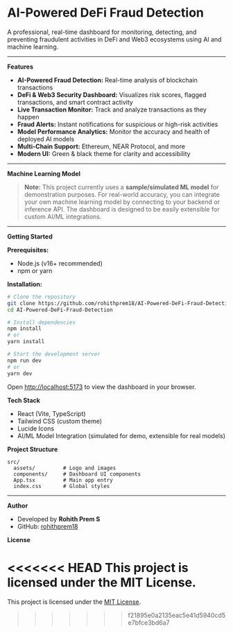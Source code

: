 # **AI-Powered DeFi Fraud Detection**

A professional, real-time dashboard for monitoring, detecting, and preventing fraudulent activities in DeFi and Web3 ecosystems using AI and machine learning.

---

**Features**
- **AI-Powered Fraud Detection:** Real-time analysis of blockchain transactions
- **DeFi & Web3 Security Dashboard:** Visualizes risk scores, flagged transactions, and smart contract activity
- **Live Transaction Monitor:** Track and analyze transactions as they happen
- **Fraud Alerts:** Instant notifications for suspicious or high-risk activities
- **Model Performance Analytics:** Monitor the accuracy and health of deployed AI models
- **Multi-Chain Support:** Ethereum, NEAR Protocol, and more
- **Modern UI:** Green & black theme for clarity and accessibility

---

**Machine Learning Model**

> **Note:** This project currently uses a **sample/simulated ML model** for demonstration purposes. For real-world accuracy, you can integrate your own machine learning model by connecting to your backend or inference API. The dashboard is designed to be easily extensible for custom AI/ML integrations.

---

**Getting Started**

**Prerequisites:**
- Node.js (v16+ recommended)
- npm or yarn

**Installation:**
```bash
# Clone the repository
git clone https://github.com/rohithprem18/AI-Powered-DeFi-Fraud-Detection.git
cd AI-Powered-DeFi-Fraud-Detection

# Install dependencies
npm install
# or
yarn install

# Start the development server
npm run dev
# or
yarn dev
```

Open [http://localhost:5173](http://localhost:5173) to view the dashboard in your browser.


**Tech Stack**
- React (Vite, TypeScript)
- Tailwind CSS (custom theme)
- Lucide Icons
- AI/ML Model Integration (simulated for demo, extensible for real models)

**Project Structure**
```
src/
  assets/         # Logo and images
  components/     # Dashboard UI components
  App.tsx         # Main app entry
  index.css       # Global styles
```

---

**Author**
- Developed by **Rohith Prem S**  
- GitHub: [rohithprem18](https://github.com/rohithprem18)

**License**

<<<<<<< HEAD
This project is licensed under the MIT License. 
=======
This project is licensed under the [MIT License](LICENSE). 
>>>>>>> f21895e0a2135eac5e41d5940cd5e7bfce3bd6a7
